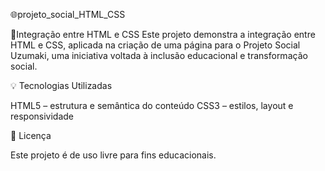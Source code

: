 🌐projeto_social_HTML_CSS

🧠Integração entre HTML e CSS 
Este projeto demonstra a integração entre HTML e CSS, aplicada na criação de uma página para o Projeto Social Uzumaki, uma iniciativa voltada à inclusão educacional e transformação social.



💡 Tecnologias Utilizadas

HTML5 – estrutura e semântica do conteúdo
CSS3 – estilos, layout e responsividade

📄 Licença

Este projeto é de uso livre para fins educacionais.
